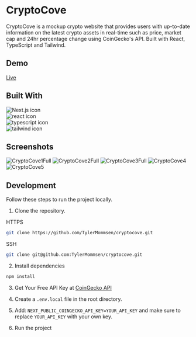 # CryptoCove
CryptoCove is a mockup crypto website that provides users with up-to-date information on the latest crypto assets in real-time such as price, market cap and 24hr percentage change using CoinGecko's API. Built with React, TypeScript and Tailwind.

## Demo
[Live](https://tylermommsen-cryptocove.vercel.app/)

## Built With
<div>
  <img src="https://img.shields.io/badge/Next-black?style=for-the-badge&logo=next.js&logoColor=white" alt="Next.js icon">
  </br>
  <img src="https://img.shields.io/badge/react-%2320232a.svg?style=for-the-badge&logo=react&logoColor=%2361DAFB" alt="react icon">
  </br>
  <img src="https://img.shields.io/badge/typescript-%23007ACC.svg?style=for-the-badge&logo=typescript&logoColor=white" alt="typescript icon">
  </br>
  <img src="https://img.shields.io/badge/tailwindcss-%2338B2AC.svg?style=for-the-badge&logo=tailwind-css&logoColor=white" alt="tailwind icon">
  </br>
</div>

## Screenshots
![CryptoCove1Full](https://github.com/TylerMommsen/cryptocove/assets/65496518/568cc8bc-2233-44ee-83c6-7e5f4a9d6544)
![CryptoCove2Full](https://github.com/TylerMommsen/cryptocove/assets/65496518/d6083a90-b884-4f66-9ca2-ff01b64f1c2b)
![CryptoCove3Full](https://github.com/TylerMommsen/cryptocove/assets/65496518/ad46bd76-0bf0-42fd-b87a-9a2ffd30e8d7)
![CryptoCove4](https://github.com/TylerMommsen/cryptocove/assets/65496518/dbe4f6cd-afb4-4cf2-8dc7-06b045650506)
![CryptoCove5](https://github.com/TylerMommsen/cryptocove/assets/65496518/9b927d1d-a227-46b7-b82f-27af340df844)


## Development
Follow these steps to run the project locally.
1. Clone the repository.
   
  HTTPS
  ```sh
  git clone https://github.com/TylerMommsen/cryptocove.git
  ```
  SSH
  ```sh
  git clone git@github.com:TylerMommsen/cryptocove.git
  ```

2. Install dependencies
  ```sh
  npm install
  ```


3. Get Your Free API Key at [CoinGecko API](https://www.coingecko.com/en/api)

4. Create a <code>.env.local</code> file in the root directory.

5. Add: <code>NEXT_PUBLIC_COINGECKO_API_KEY=YOUR_API_KEY</code> and make sure to replace <code>YOUR_API_KEY</code> with your own key.

6. Run the project
